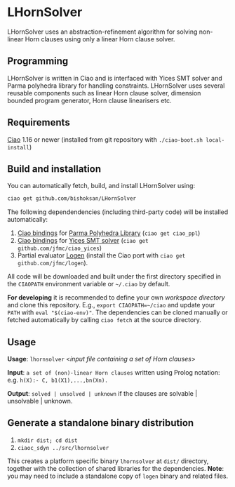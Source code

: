 # LHornSolver

LHornSolver uses an abstraction-refinement algorithm for solving
non-linear Horn clauses using only a linear Horn clause solver.

## Programming 

LHornSolver is written in Ciao and is interfaced with Yices SMT solver
and Parma polyhedra library for handling constraints. LHornSolver uses
several reusable components such as linear Horn clause solver,
dimension bounded program generator, Horn clause linearisers etc.

## Requirements

[Ciao](https://github.com/ciao-lang/ciao) 1.16 or newer (installed
from git repository with `./ciao-boot.sh local-install`)

## Build and installation

You can automatically fetch, build, and install LHornSolver using:

```sh
ciao get github.com/bishoksan/LHornSolver
```

The following dependendencies (including third-party code) will be
installed automatically:

1. [Ciao bindings](https://github.com/ciao-lang/ciao_ppl) for
   [Parma Polyhedra Library](https://bugseng.com/products/ppl/)
   (`ciao get ciao_ppl`)
2. [Ciao bindings](https://github.com/jfmc/ciao_yices) for
   [Yices SMT solver](https://yices.csl.sri.com/) (`ciao get
   github.com/jfmc/ciao_yices`)
3. Partial evaluator [Logen](https://github.com/leuschel/logen)
   (install the Ciao port with `ciao get github.com/jfmc/logen`).

All code will be downloaded and built under the first directory
specified in the `CIAOPATH` environment variable or `~/.ciao` by
default.

**For developing** it is recommended to define your own
_workspace directory_ and clone this repository. E.g., `export
CIAOPATH=~/ciao` and update your `PATH` with `eval "$(ciao-env)"`.
The dependencies can be cloned manually or fetched automatically by
calling `ciao fetch` at the source directory.

## Usage

**Usage**: `lhornsolver` \<*input file containing a set of Horn clauses*\>

**Input**: `a set of (non)-linear Horn clauses` written using Prolog
notation: e.g. `h(X):- C, b1(X1),...,bn(Xn).`

**Output**: `solved | unsolved | unknown` if the clauses are solvable
  | unsolvable | unknown.

## Generate a standalone binary distribution

1. `mkdir dist; cd dist`
2. `ciaoc_sdyn ../src/lhornsolver`

This creates a platform specific binary `lhornsolver` at `dist/`
directory, together with the collection of shared libraries for the
dependencies. **Note**: you may need to include a standalone copy of
`logen` binary and related files.

